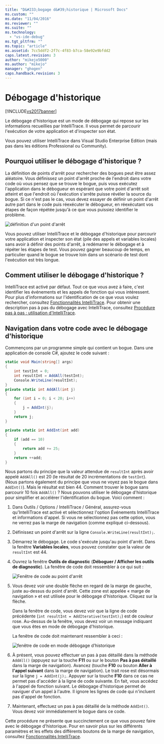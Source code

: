 ```yaml
---
title: "D&#233;bogage d&#39;historique | Microsoft Docs"
ms.custom: ""
ms.date: "11/04/2016"
ms.reviewer: ""
ms.suite: ""
ms.technology: 
  - "vs-ide-debug"
ms.tgt_pltfrm: ""
ms.topic: "article"
ms.assetid: 7cc5ddf2-2f7c-4f83-b7ca-58e92e9bfdd2
caps.latest.revision: 3
author: "mikejo5000"
ms.author: "mikejo"
manager: "ghogen"
caps.handback.revision: 3
---
```

# D&#233;bogage d&#39;historique
[!INCLUDE[vs2017banner](../code-quality/includes/vs2017banner.md)]

Le débogage d'historique est un mode de débogage qui repose sur les informations recueillies par IntelliTrace.  Il vous permet de parcourir l'exécution de votre application et d'inspecter son état.  
  
 Vous pouvez utiliser IntelliTrace dans Visual Studio Enterprise Edition \(mais pas dans les éditions Professional ou Community\).  
  
## Pourquoi utiliser le débogage d'historique ?  
 La définition de points d'arrêt pour rechercher des bogues peut être assez aléatoire.  Vous définissez un point d'arrêt proche de l'endroit dans votre code où vous pensez que se trouve le bogue, puis vous exécutez l'application dans le débogueur en espérant que votre point d'arrêt soit atteint et que l'endroit où l'exécution s'arrête puisse révéler la source du bogue.  Si ce n'est pas le cas, vous devez essayer de définir un point d'arrêt autre part dans le code puis réexécuter le débogueur, en réexécutant vos étapes de façon répétée jusqu'à ce que vous puissiez identifier le problème.  
  
 ![définition d'un point d'arrêt](~/docs/debugger/media/breakpointprocesa.png "BreakpointProcesa")  
  
 Vous pouvez utiliser IntelliTrace et le débogage d'historique pour parcourir votre application et inspecter son état \(pile des appels et variables locales\) sans avoir à définir des points d'arrêt, à redémarrer le débogage et à répéter les étapes de test.  Vous pouvez gagner beaucoup de temps, en particulier quand le bogue se trouve loin dans un scénario de test dont l'exécution est  très longue.  
  
## Comment utiliser le débogage d'historique ?  
 IntelliTrace est activé par défaut.  Tout ce que vous avez à faire, c'est identifier les événements et les appels de fonction qui vous intéressent.  Pour plus d'informations sur l'identification de ce que vous voulez rechercher, consultez [Fonctionnalités IntelliTrace](../debugger/intellitrace-features.md).  Pour obtenir une description pas à pas du débogage avec IntelliTrace, consultez [Procédure pas à pas : utilisation d'IntelliTrace](../debugger/walkthrough-using-intellitrace.md).  
  
## Navigation dans votre code avec le débogage d'historique  
 Commençons par un programme simple qui contient un bogue.  Dans une application de console C\#, ajoutez le code suivant :  
  
```c#  
static void Main(string[] args)  
{  
    int testInt = 0;  
    int resultInt = AddAll(testInt);  
    Console.WriteLine(resultInt);  
}  
private static int AddAll(int j)  
{  
    for (int i = 0; i < 20; i++)  
    {  
        j = AddInt(j);  
    }  
    return j;  
}  
  
private static int AddInt(int add)  
{  
    if (add == 10)  
    {  
        return add += 25;  
    }  
    return ++add;  
}  
```  
  
 Nous partons du principe que la valeur attendue de `resultInt` après avoir appelé `AddAll()` est 20 \(le résultat de 20 incrémentations de `testInt`\).  \(Nous partons également du principe que vous ne voyez pas le bogue dans `AddInt()`\). Mais le résultat est bien 44.  Comment trouver le bogue sans parcourir 10 fois `AddAll()` ?  Nous pouvons utiliser le débogage d'historique pour simplifier et accélérer l'identification du bogue.  Voici comment :  
  
1.  Dans Outils \/ Options \/ IntelliTrace \/ Général, assurez\-vous qu'IntelliTrace est activé et sélectionnez l'option Événements IntelliTrace et informations d'appel.  Si vous ne sélectionnez pas cette option, vous ne verrez pas la marge de navigation \(comme expliqué ci\-dessous\).  
  
2.  Définissez un point d'arrêt sur la ligne `Console.WriteLine(resultInt);`.  
  
3.  Démarrez le débogage.  Le code s'exécute jusqu'au point d'arrêt.  Dans la fenêtre **Variables locales**, vous pouvez constater que la valeur de `resultInt` est 44.  
  
4.  Ouvrez la fenêtre **Outils de diagnostic** \(**Déboguer \/ Afficher les outils de diagnostic**\).  La fenêtre de code doit ressembler à ce qui suit :  
  
     ![Fenêtre de code au point d'arrêt](~/docs/debugger/media/historicaldebuggingbreakpoint.png "HistoricalDebuggingBreakpoint")  
  
5.  Vous devez voir une double flèche en regard de la marge de gauche, juste au\-dessus du point d'arrêt.  Cette zone est appelée « marge de navigation » et est utilisée pour le débogage d'historique.  Cliquez sur la flèche.  
  
     Dans la fenêtre de code, vous devez voir que la ligne de code précédente \(`int resultInt = AddIterative(testInt);`\) est de couleur rose.  Au\-dessus de la fenêtre, vous devez voir un message indiquant que vous êtes en mode de débogage d'historique.  
  
     La fenêtre de code doit maintenant ressembler à ceci :  
  
     ![fenêtre de code en mode débogage d’historique](~/docs/debugger/media/historicaldebuggingback.png "HistoricalDebuggingBack")  
  
6.  À présent, vous pouvez effectuer un pas à pas détaillé dans la méthode `AddAll()` \(appuyez sur la touche **F11** ou sur le bouton **Pas à pas détaillé** dans la marge de navigation\).  Avancez \(touche **F10** ou bouton **Aller à l'appel suivant** dans la marge de navigation\).  Le trait rose est désormais sur la ligne `j = AddInt(j);`.  Appuyer sur la touche **F10** dans ce cas ne permet pas d'accéder à la ligne de code suivante.  En fait, vous accédez à l'appel de fonction suivant.  Le débogage d'historique permet de naviguer d'un appel à l'autre. Il ignore les lignes de code qui n'incluent pas d'appel de fonction.  
  
7.  Maintenant, effectuez un pas à pas détaillé de la méthode `AddInt()`.  Vous devez voir immédiatement le bogue dans ce code.  
  
 Cette procédure ne présente que succinctement ce que vous pouvez faire avec le débogage d'historique.  Pour en savoir plus sur les différents paramètres et les effets des différents boutons de la marge de navigation, consultez [Fonctionnalités IntelliTrace](../debugger/intellitrace-features.md).
